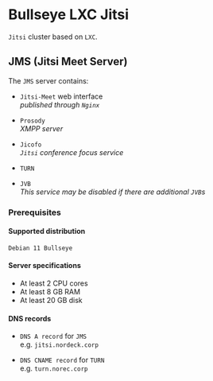 # Bullseye LXC Jitsi

`Jitsi` cluster based on `LXC`.

## JMS (Jitsi Meet Server)

The `JMS` server contains:

- `Jitsi-Meet` web interface\
  _published through `Nginx`_

- `Prosody`\
  _XMPP server_

- `Jicofo`\
  _`Jitsi` conference focus service_

- `TURN`

- `JVB`\
  _This service may be disabled if there are additional `JVB`s_

### Prerequisites

#### Supported distribution

`Debian 11 Bullseye`

#### Server specifications

- At least 2 CPU cores
- At least 8 GB RAM
- At least 20 GB disk

#### DNS records

- `DNS A record` for `JMS`\
  e.g. `jitsi.nordeck.corp`

- `DNS CNAME record` for `TURN`\
  e.g. `turn.norec.corp`
